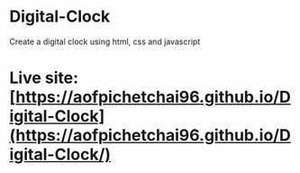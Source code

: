 # Digital-Clock
Create a digital clock using html, css and javascript

# Live site: [https://aofpichetchai96.github.io/Digital-Clock](https://aofpichetchai96.github.io/Digital-Clock/)

